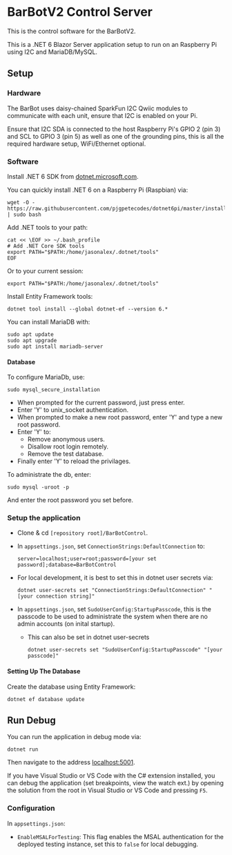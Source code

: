 # BarBotV2 Control Server 

This is the control software for the BarBotV2. 

This is a .NET 6 Blazor Server application setup to run on an Raspberry Pi using I2C and MariaDB/MySQL. 

## Setup 

### Hardware

The BarBot uses daisy-chained SparkFun I2C Qwiic modules to communicate with each unit, ensure that I2C is enabled on your Pi. 

Ensure that I2C SDA is connected to the host Raspberry Pi's GPIO 2 (pin 3) and SCL to GPIO 3 (pin 5) as well as one of the grounding pins, this is all the required hardware setup, WiFi/Ethernet optional. 


### Software

Install .NET 6 SDK from [dotnet.microsoft.com](https://dotnet.microsoft.com/en-us/download/dotnet/6.0).

You can quickly install .NET 6 on a Raspberry Pi (Raspbian) via: 
```
wget -O - https://raw.githubusercontent.com/pjgpetecodes/dotnet6pi/master/install.sh | sudo bash
```

Add .NET tools to your path: 
```
cat << \EOF >> ~/.bash_profile
# Add .NET Core SDK tools
export PATH="$PATH:/home/jasonalex/.dotnet/tools"
EOF
```

Or to your current session:
```
export PATH="$PATH:/home/jasonalex/.dotnet/tools"
```

Install Entity Framework tools:
```
dotnet tool install --global dotnet-ef --version 6.*
```

You can install MariaDB with:
```
sudo apt update
sudo apt upgrade
sudo apt install mariadb-server
```

#### Database 

To configure MariaDb, use:
```
sudo mysql_secure_installation
```
- When prompted for the current password, just press enter. 
- Enter 'Y' to unix_socket authentication. 
- When prompted to make a new root password, enter 'Y' and type a new root password. 
- Enter 'Y' to:
    - Remove anonymous users.
    - Disallow root login remotely. 
    - Remove the test database. 
- Finally enter 'Y' to reload the privilages. 

To administrate the db, enter: 
```
sudo mysql -uroot -p
```
And enter the root password you set before. 

### Setup the application 

- Clone & cd `[repository root]/BarBotControl`. 
- In `appsettings.json`, set `ConnectionStrings:DefaultConnection` to:
    ```
    server=localhost;user=root;password=[your set password];database=BarBotControl
    ```
- For local development, it is best to set this in dotnet user secrets via:
    ```
    dotnet user-secrets set "ConnectionStrings:DefaultConnection" "[your connection string]"
    ```

- In `appsettings.json`, set `SudoUserConfig:StartupPasscode`, this is the passcode to be used to administrate the system when there are no admin accounts (on inital startup). 
    - This can also be set in dotnet user-secrets
        ```
        dotnet user-secrets set "SudoUserConfig:StartupPasscode" "[your passcode]"
        ```

#### Setting Up The Database 
Create the database using Entity Framework: 
```
dotnet ef database update
```

## Run Debug 

You can run the application in debug mode via:
```
dotnet run
```

Then navigate to the address [localhost:5001](https://localhost:5001).

If you have Visual Studio or VS Code with the C# extension installed, you can debug the application (set breakpoints, view the watch ext.) by opening the solution from the root in Visual Studio or VS Code and pressing `F5`. 

### Configuration

In `appsettings.json`:

- `EnableMSALForTesting`: This flag enables the MSAL authentication for the deployed testing instance, set this to `false` for local debugging. 
